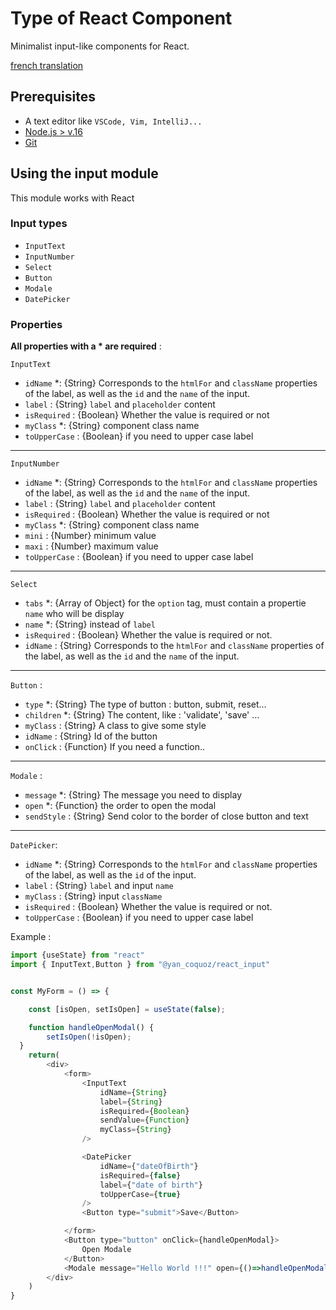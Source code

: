 # Type of React Component

Minimalist input-like components for React.

[french translation](README_fr.md)

## Prerequisites

- A text editor like `VSCode, Vim, IntelliJ...`
- [Node.js > v.16](https://nodejs.org/en/)
- [Git](https://git-scm.com/)

## Using the input module

This module works with React

### Input types

- `InputText`
- `InputNumber`
- `Select`
- `Button`
- `Modale`
- `DatePicker`

### Properties

**All properties with a * are required** :

`InputText`

- `idName` *: {String} Corresponds to the `htmlFor` and `className` properties of the label, as well as the `id` and the `name` of the input.
- `label` : {String} `label` and `placeholder` content
- `isRequired` : {Boolean} Whether the value is required or not
- `myClass` *: {String} component class name
- `toUpperCase` : {Boolean} if you need to upper case label

---

`InputNumber`

- `idName` *: {String} Corresponds to the `htmlFor` and `className` properties of the label, as well as the `id` and the `name` of the input.
- `label` : {String} `label` and `placeholder` content
- `isRequired` : {Boolean} Whether the value is required or not
- `myClass` *: {String} component class name
- `mini` : {Number} minimum value
- `maxi` : {Number} maximum value
- `toUpperCase` : {Boolean} if you need to upper case label

---

`Select`

- `tabs` *: {Array of Object} for the `option` tag, must contain a propertie `name` who will be display
- `name` *: {String} instead of `label`
- `isRequired` : {Boolean} Whether the value is required or not.
- `idName` : {String} Corresponds to the `htmlFor` and `className` properties of the label, as well as the `id` and the `name` of the input.

---

`Button` :

- `type` *: {String} The type of button : button, submit, reset...
- `children` *: {String} The content, like : 'validate', 'save' ...
- `myClass` : {String} A class to give some style
- `idName` : {String} Id of the button
- `onClick` : {Function} If you need a function..

---

`Modale` :

- `message` *: {String} The message you need to display
- `open` *: {Function} the order to open the modal
- `sendStyle` : {String} Send color to the border of close button and text

---

`DatePicker`:

- `idName` *: {String} Corresponds to the `htmlFor` and `className` properties of the label, as well as the `id` of the input.
- `label` : {String} `label` and input `name`
- `myClass` : {String} input `className`
- `isRequired` : {Boolean} Whether the value is required or not.
- `toUpperCase` : {Boolean} if you need to upper case label

Example :

```javascript
import {useState} from "react"
import { InputText,Button } from "@yan_coquoz/react_input"


const MyForm = () => {

    const [isOpen, setIsOpen] = useState(false);

    function handleOpenModal() {
        setIsOpen(!isOpen);
  }
    return(
        <div>
            <form>
                <InputText 
                    idName={String} 
                    label={String} 
                    isRequired={Boolean} 
                    sendValue={Function} 
                    myClass={String} 
                />

                <DatePicker
                    idName={"dateOfBirth"}
                    isRequired={false}
                    label={"date of birth"}
                    toUpperCase={true}
                />
                <Button type="submit">Save</Button>

            </form>
            <Button type="button" onClick={handleOpenModal}>
                Open Modale
            </Button>
            <Modale message="Hello World !!!" open={()=>handleOpenModal()} sendStyle={"#F0F"} />
        </div>
    )
}
```
